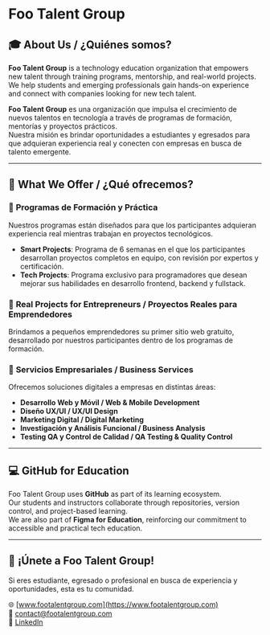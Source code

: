 # Foo Talent Group

## 🎓 About Us / ¿Quiénes somos?
**Foo Talent Group** is a technology education organization that empowers new talent through training programs, mentorship, and real-world projects.  
We help students and emerging professionals gain hands-on experience and connect with companies looking for new tech talent.  

**Foo Talent Group** es una organización que impulsa el crecimiento de nuevos talentos en tecnología a través de programas de formación, mentorías y proyectos prácticos.  
Nuestra misión es brindar oportunidades a estudiantes y egresados para que adquieran experiencia real y conecten con empresas en busca de talento emergente.

---

## 🎯 What We Offer / ¿Qué ofrecemos?

### 🔹 **Programas de Formación y Práctica**
Nuestros programas están diseñados para que los participantes adquieran experiencia real mientras trabajan en proyectos tecnológicos.

- **Smart Projects**: Programa de 6 semanas en el que los participantes desarrollan proyectos completos en equipo, con revisión por expertos y certificación.  
- **Tech Projects**: Programa exclusivo para programadores que desean mejorar sus habilidades en desarrollo frontend, backend y fullstack.

### 🔹 **Real Projects for Entrepreneurs / Proyectos Reales para Emprendedores**
Brindamos a pequeños emprendedores su primer sitio web gratuito, desarrollado por nuestros participantes dentro de los programas de formación.

### 🔹 **Servicios Empresariales / Business Services**
Ofrecemos soluciones digitales a empresas en distintas áreas:
- **Desarrollo Web y Móvil / Web & Mobile Development**
- **Diseño UX/UI / UX/UI Design**
- **Marketing Digital / Digital Marketing**
- **Investigación y Análisis Funcional / Business Analysis**
- **Testing QA y Control de Calidad / QA Testing & Quality Control**

---

## 💻 GitHub for Education
Foo Talent Group uses **GitHub** as part of its learning ecosystem.  
Our students and instructors collaborate through repositories, version control, and project-based learning.  
We are also part of **Figma for Education**, reinforcing our commitment to accessible and practical tech education.

---

## 📢 ¡Únete a Foo Talent Group!
Si eres estudiante, egresado o profesional en busca de experiencia y oportunidades, esta es tu comunidad.  

🌐 [www.footalentgroup.com](https://www.footalentgroup.com)  
📧 contact@footalentgroup.com  
🔗 [LinkedIn](https://www.linkedin.com/company/foo-talent-group)


